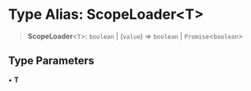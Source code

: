 # Type Alias: ScopeLoader\<T\>

> **ScopeLoader**\<`T`\>: `boolean` \| (`value`) => `boolean` \| `Promise`\<`boolean`\>

## Type Parameters

• **T**
